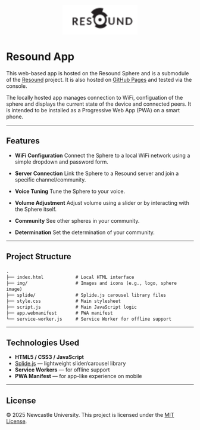 <p align="center"><img src="/img/resound_logo.svg" width="200" alt="Resound Logo"></p>

# Resound App

This web-based app is hosted on the Resound Sphere and is a submodule of the [Resound](https://github.com/digitalinteraction/Resound) project. It is also hosted on [GitHub Pages](https://digitalinteraction.github.io/ResoundApp/) and tested via the console. 

The locally hosted app manages connection to WiFi, configuation of the sphere and displays the current state of the device and connected peers. It is intended to be installed as a Progressive Web App (PWA) on a smart phone.

---

## Features

* **WiFi Configuration**
  Connect the Sphere to a local WiFi network using a simple dropdown and password form.

* **Server Connection**
  Link the Sphere to a Resound server and join a specific channel/community.

* **Voice Tuning**
  Tune the Sphere to your voice.

* **Volume Adjustment**
  Adjust volume using a slider or by interacting with the Sphere itself.

* **Community**
  See other spheres in your community.

* **Determination**
  Set the determination of your community.

---

## Project Structure

```
.
├── index.html            # Local HTML interface
├── img/                  # Images and icons (e.g., logo, sphere image)
├── splide/               # Splide.js carousel library files
├── style.css             # Main stylesheet
├── script.js             # Main JavaScript logic
├── app.webmanifest       # PWA manifest
└── service-worker.js     # Service Worker for offline support
```

---

## Technologies Used

* **HTML5 / CSS3 / JavaScript**
* [Splide.js](https://splidejs.com/) — lightweight slider/carousel library
* **Service Workers** — for offline support
* **PWA Manifest** — for app-like experience on mobile

---

## License

© 2025 Newcastle University. This project is licensed under the [MIT License](LICENSE.txt).
